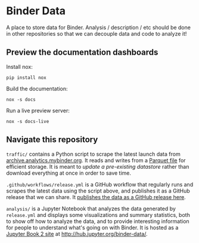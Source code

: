 # Binder Data

A place to store data for Binder. Analysis / description / etc should be done in other
repositories so that we can decouple data and code to analyze it!

## Preview the documentation dashboards

Install nox:

```shell
pip install nox
```

Build the documentation:

```shell
nox -s docs
```

Run a live preview server:

```shell
nox -s docs-live
```

## Navigate this repository

`traffic/` contains a Python script to scrape the latest launch data from [archive.analytics.mybinder.org](https://archive.analytics.mybinder.org). It reads and writes from a [Parquet file](https://arrow.apache.org/docs/python/parquet.html) for efficient storage. It is meant to *update a pre-existing datastore* rather than download everything at once in order to save time.

`.github/workflows/release.yml` is a GitHub workflow that regularly runs and scrapes the latest data using the script above, and publishes it as a GitHub release that we can share. It [publishes the data as a GitHub release here](https://github.com/jupyterhub/binder-data/releases/tag/latest).

`analysis/` is a Jupyter Notebook that analyzes the data generated by `release.yml` and displays some visualizations and summary statistics, both to show off how to analyze the data, and to provide interesting information for people to understand what's going on with Binder. It is hosted as a [Jupyter Book 2 site](https://mystmd.org/guide) at http://hub.jupyter.org/binder-data/.
